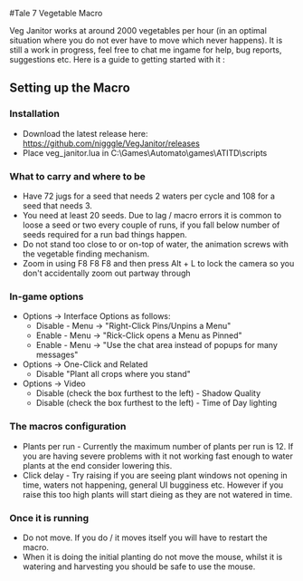 #Tale 7 Vegetable Macro

Veg Janitor works at around 2000 vegetables per hour (in an optimal situation where you do not ever have to move which never happens). It is still a work in progress, feel free to chat me ingame for help, bug reports, suggestions etc. Here is a guide to getting started with it : 

## Setting up the Macro
### Installation
* Download the latest release here: https://github.com/nigggle/VegJanitor/releases
* Place veg_janitor.lua in C:\Games\Automato\games\ATITD\scripts

### What to carry and where to be
* Have 72 jugs for a seed that needs 2 waters per cycle and 108 for a seed that needs 3.
* You need at least 20 seeds. Due to lag / macro errors it is common to loose a seed or two every couple of runs, if you fall below number of seeds required for a run bad things happen. 
* Do not stand too close to or on-top of water, the animation screws with the vegetable finding mechanism.
* Zoom in using F8 F8 F8 and then press Alt + L to lock the camera so you don't accidentally zoom out partway through

### In-game options
* Options -> Interface Options as follows:
  * Disable - Menu -> "Right-Click Pins/Unpins a Menu"
  * Enable - Menu -> "Rick-Click opens a Menu as Pinned" 
  * Enable - Menu -> "Use the chat area instead of popups for many messages"
* Options -> One-Click and Related 
  * Disable "Plant all crops where you stand"
* Options -> Video
  * Disable (check the box furthest to the left) - Shadow Quality 
  * Disable (check the box furthest to the left) - Time of Day lighting

###  The macros configuration
* Plants per run - Currently the maximum number of plants per run is 12. If you are having severe problems with it not working fast enough to water plants at the end consider lowering this.
* Click delay - Try raising if you are seeing plant windows not opening in time, waters not happening, general UI bugginess etc. However if you raise this too high plants will start dieing as they are not watered in time.

###  Once it is running
* Do not move. If you do / it moves itself you will have to restart the macro.
* When it is doing the initial planting do not move the mouse, whilst it is watering and harvesting you should be safe to use the mouse.
